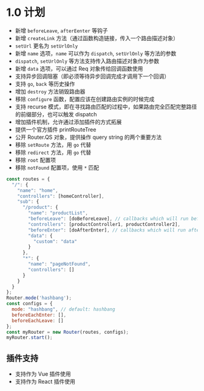 # 1.0 计划

+ 新增 `beforeLeave`, `afterEenter` 等钩子
+ 新增 `createLink` 方法（通过函数构造链接，传入一个路由描述对象）
+ `setUrl` 更名为 `setUrlOnly`
+ 新增 `name` 选项，`name` 可以作为 `dispatch`, `setUrlOnly` 等方法的参数
+ `dispatch`, `setUrlOnly` 等方法支持传入路由描述对象作为参数
+ 新增 `data` 选项，可以通过 Req 对象传给回调函数使用
+ 支持异步回调阻塞（即必须等待异步回调完成才调用下一个回调）
+ 支持 `go`, `back` 等历史操作
+ 增加 `destroy` 方法销毁路由器
+ 移除 `configure` 函数，配置应该在创建路由实例的时候完成
+ 支持 recurse 模式，即在寻找路由匹配的过程中，如果路由完全匹配完整路径的前缀部分，也可以触发 dispatch
+ 增加插件机制，允许通过添加插件的方式拓展
+ 提供一个官方插件 printRouteTree
+ 公开 Router.QS 对象，提供操作 query string 的两个重要方法
+ 移除 `setRoute` 方法，用 `go` 代替
+ 移除 `redirect` 方法，用 `go` 代替
+ 移除 `root` 配置项
+ 移除 `notFound` 配置项，使用 `*` 匹配

```javascript
const routes = {
  "/": {
    "name": "home",
    "controllers": [homeController],
    "sub": {
      "/product": {
        "name": "productList",
        "beforeLeave": [doBeforeLeave], // callbacks which will run before switching to another route
        "controllers": [productController1, productController2],
        "beforeEnter": [doAfterEnter], // callbacks which will run after all controllers execute
        "data": {
          "custom": "data"
        }
      },
      "*": {
        "name": "pageNotFound",
        "controllers": []
      }
    }
  }
};
Router.mode('hashbang');
const configs = {
  mode: "hashbang", // default: hashbang
  beforeEachEnter: [],
  beforeEachLeave: []
};
const myRouter = new Router(routes, configs);
myRouter.start();
```

## 插件支持

+ 支持作为 Vue 插件使用
+ 支持作为 React 插件使用

